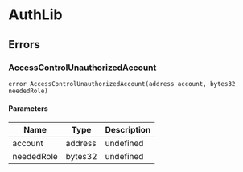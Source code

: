 # AuthLib











## Errors

### AccessControlUnauthorizedAccount

```solidity
error AccessControlUnauthorizedAccount(address account, bytes32 neededRole)
```





#### Parameters

| Name | Type | Description |
|---|---|---|
| account | address | undefined |
| neededRole | bytes32 | undefined |


